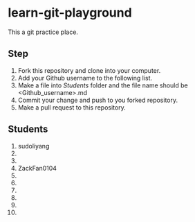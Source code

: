 # learn-git-playground
This a git practice place.

## Step
1. Fork this repository and clone into your computer.
2. Add your Github username to the following list.
3. Make a file into *Students* folder and the file name should be <Github_username>.md 
4. Commit your change and push to you forked repository.
5. Make a pull request to this repository.


## Students 
1. sudoliyang
2.
3.
4. ZackFan0104
5.
6.
7.
8.
9.
10.



